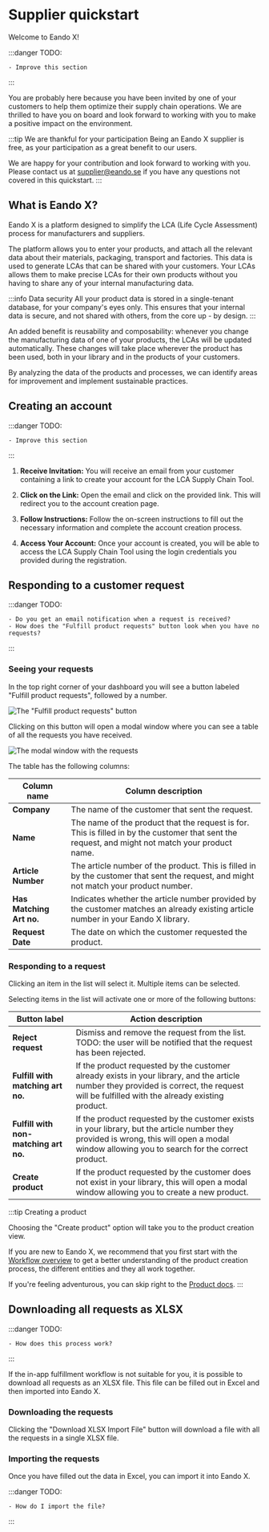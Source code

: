 # Supplier quickstart

Welcome to Eando X!

:::danger TODO:

    - Improve this section

:::

You are probably here because you have been invited by one of your customers to help them optimize their supply chain operations. We are thrilled to have you on board and look forward to working with you to make a positive impact on the environment.

:::tip We are thankful for your participation
Being an Eando X supplier is free, as your participation as a great benefit to our users.

We are happy for your contribution and look forward to working with you. Please contact us at [supplier@eando.se](mailto:supplier@eando.se) if you have any questions not covered in this quickstart.
:::

## What is Eando X?

Eando X is a platform designed to simplify the LCA (Life Cycle Assessment) process for manufacturers and suppliers.

The platform allows you to enter your products, and attach all the relevant data about their materials, packaging, transport and factories. This data is used to generate LCAs that can be shared with your customers. Your LCAs allows them to make precise LCAs for their own products without you having to share any of your internal manufacturing data.

:::info Data security
All your product data is stored in a single-tenant database, for your company's eyes only. This ensures that your internal data is secure, and not shared with others, from the core up - by design.
:::

An added benefit is reusability and composability: whenever you change the manufacturing data of one of your products, the LCAs will be updated automatically. These changes will take place wherever the product has been used, both in your library and in the products of your customers.

By analyzing the data of the products and processes, we can identify areas for improvement and implement sustainable practices.

## Creating an account

:::danger TODO:

    - Improve this section

:::

1. **Receive Invitation:** You will receive an email from your customer containing a link to create your account for the LCA Supply Chain Tool.

2. **Click on the Link:** Open the email and click on the provided link. This will redirect you to the account creation page.

3. **Follow Instructions:** Follow the on-screen instructions to fill out the necessary information and complete the account creation process.

4. **Access Your Account:** Once your account is created, you will be able to access the LCA Supply Chain Tool using the login credentials you provided during the registration.

## Responding to a customer request

:::danger TODO:

    - Do you get an email notification when a request is received?
    - How does the "Fulfill product requests" button look when you have no requests?

:::

### Seeing your requests

In the top right corner of your dashboard you will see a button labeled "Fulfill product requests", followed by a number.

![The "Fulfill product requests" button](/images/placeholder.png)

Clicking on this button will open a modal window where you can see a table of all the requests you have received.

![The modal window with the requests](/images/placeholder.png)

The table has the following columns:

<!-- - **Company:** The name of the customer that sent the request.
- **Name:** The name of the product that the request is for. This is filled in by the customer that sent the request, and might not match your product name.
- **Article Number:** The article number of the product. This is filled in by the customer that sent the request, and might not match your product number.
- **Has Matching Art no.:** Indicates whether the article number provided by the customer matches an already existing article number in your Eando X library.
- **Request Date:** The date on which the customer requested the product. -->

| Column name              | Column description                                                                                                                               |
| ------------------------ | ------------------------------------------------------------------------------------------------------------------------------------------------ |
| **Company**              | The name of the customer that sent the request.                                                                                                  |
| **Name**                 | The name of the product that the request is for. This is filled in by the customer that sent the request, and might not match your product name. |
| **Article Number**       | The article number of the product. This is filled in by the customer that sent the request, and might not match your product number.             |
| **Has Matching Art no.** | Indicates whether the article number provided by the customer matches an already existing article number in your Eando X library.                |
| **Request Date**         | The date on which the customer requested the product.                                                                                            |

### Responding to a request

Clicking an item in the list will select it. Multiple items can be selected.

Selecting items in the list will activate one or more of the following buttons:

<!-- - **Reject request:** Dismiss and remove the request from the list. TODO: the user will be notified that the request has been rejected.
- **Fulfill with matching art no.:** If the product requested by the customer already exists in your library, and the article number they provided is correct, the request will be fulfilled with the already existing product.
- **Fulfill with non-matching art no.:** If the product requested by the customer exists in your library, but the article number they provided is wrong, this will open a modal window allowing you to search for the correct product.
- **Create product:** If the product requested by the customer does not exist in your library, this will open a modal window allowing you to create a new product. -->

| Button label                          | Action description                                                                                                                                                                            |
| ------------------------------------- | --------------------------------------------------------------------------------------------------------------------------------------------------------------------------------------------- |
| **Reject request**                    | Dismiss and remove the request from the list. TODO: the user will be notified that the request has been rejected.                                                                             |
| **Fulfill with matching art no.**     | If the product requested by the customer already exists in your library, and the article number they provided is correct, the request will be fulfilled with the already existing product.    |
| **Fulfill with non-matching art no.** | If the product requested by the customer exists in your library, but the article number they provided is wrong, this will open a modal window allowing you to search for the correct product. |
| **Create product**                    | If the product requested by the customer does not exist in your library, this will open a modal window allowing you to create a new product.                                                  |

:::tip Creating a product

Choosing the "Create product" option will take you to the product creation view.

If you are new to Eando X, we recommend that you first start with the [Workflow overview](/documentation/getting-started/workflow-overview) to get a better understanding of the product creation process, the different entities and they all work together.

If you're feeling adventurous, you can skip right to the [Product docs](/documentation/product/product-overview).
:::

## Downloading all requests as XLSX

:::danger TODO:

    - How does this process work?

:::

If the in-app fulfillment workflow is not suitable for you, it is possible to download all requests as an XLSX file. This file can be filled out in Excel and then imported into Eando X.

### Downloading the requests

Clicking the "Download XLSX Import File" button will download a file with all the requests in a single XLSX file.

### Importing the requests

Once you have filled out the data in Excel, you can import it into Eando X.

:::danger TODO:

    - How do I import the file?

:::

